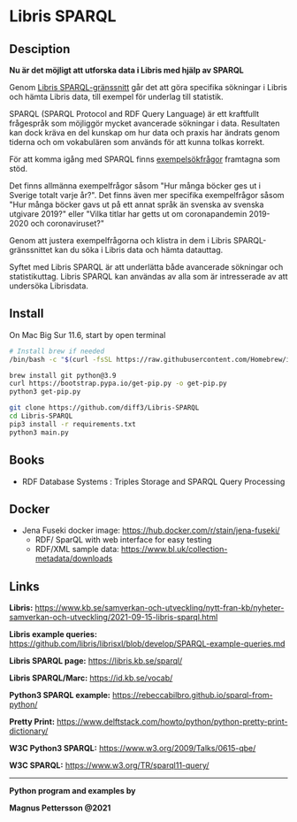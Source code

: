 # Libris SPARQL



## Desciption



**Nu är det möjligt att utforska data i Libris med hjälp av SPARQL**

Genom [Libris SPARQL-gränssnitt](https://libris.kb.se/sparql) går det att göra specifika sökningar i Libris och hämta Libris data, till exempel för underlag till statistik.

SPARQL (SPARQL Protocol and RDF Query Language) är ett kraftfullt frågespråk som möjliggör mycket avancerade sökningar i data. Resultaten kan dock kräva en del kunskap om hur data och praxis har ändrats genom tiderna och om vokabulären som används för att kunna tolkas korrekt.

För att komma igång med SPARQL finns [exempelsökfrågor](https://github.com/libris/librisxl/blob/develop/SPARQL-example-queries.md) framtagna som stöd.

Det finns allmänna exempelfrågor såsom "Hur många böcker ges ut i Sverige totalt varje år?". Det finns även mer specifika exempelfrågor såsom "Hur många böcker gavs ut på ett annat språk än svenska av svenska utgivare 2019?" eller "Vilka titlar har getts ut om coronapandemin 2019-2020 och coronaviruset?"

Genom att justera exempelfrågorna och klistra in dem i Libris SPARQL-gränssnittet kan du söka i Libris data och hämta datauttag.

Syftet med Libris SPARQL är att underlätta både avancerade sökningar och statistikuttag. Libris SPARQL kan användas av alla som är intresserade av att undersöka Librisdata.



## Install



On Mac Big Sur 11.6, start by open terminal

```Bash
# Install brew if needed
/bin/bash -c "$(curl -fsSL https://raw.githubusercontent.com/Homebrew/install/HEAD/install.sh)"

brew install git python@3.9
curl https://bootstrap.pypa.io/get-pip.py -o get-pip.py
python3 get-pip.py

git clone https://github.com/diff3/Libris-SPARQL
cd Libris-SPARQL
pip3 install -r requirements.txt
python3 main.py
```



## Books



- RDF Database Systems : Triples Storage and SPARQL Query Processing



## Docker



- Jena Fuseki docker image: https://hub.docker.com/r/stain/jena-fuseki/
  - RDF/ SparQL with web interface for easy testing
  - RDF/XML sample data: https://www.bl.uk/collection-metadata/downloads



##  Links



**Libris:** https://www.kb.se/samverkan-och-utveckling/nytt-fran-kb/nyheter-samverkan-och-utveckling/2021-09-15-libris-sparql.html

**Libris example queries:** https://github.com/libris/librisxl/blob/develop/SPARQL-example-queries.md

**Libris SPARQL page:** https://libris.kb.se/sparql/

**Libris SPARQL/Marc:** https://id.kb.se/vocab/

**Python3 SPARQL example:** https://rebeccabilbro.github.io/sparql-from-python/

**Pretty Print:** https://www.delftstack.com/howto/python/python-pretty-print-dictionary/

**W3C Python3 SPARQL:** https://www.w3.org/2009/Talks/0615-qbe/

**W3C SPARQL:** https://www.w3.org/TR/sparql11-query/



------




**Python program and examples by**

**Magnus Pettersson @2021**
